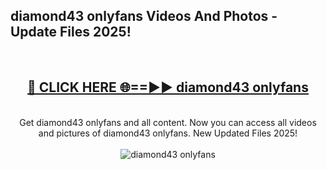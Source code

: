<h2>diamond43 onlyfans Videos And Photos - Update Files 2025!</h2>
<br>
<div align="center">
<h2><a href="https://linkcuts.com/hfmhzwbr" rel="nofollow">🔴 CLICK HERE 🌐==►► diamond43 onlyfans</a></h2>
<br>
Get diamond43 onlyfans and all content. Now you can access all videos and pictures of diamond43 onlyfans. New Updated Files 2025!
<br>
<br>
<a href="https://linkcuts.com/hfmhzwbr" rel="nofollow" data-target="animated-image.originalLink"><img src="https://i.ibb.co.com/WyWwxjT/player-gif2.gif" alt="diamond43 onlyfans" style="max-width: 100%; display: inline-block;" data-target="animated-image.originalImage"></a>
</div>
<br>